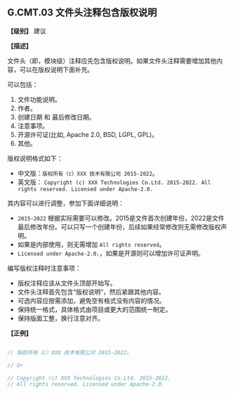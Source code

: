## G.CMT.03  文件头注释包含版权说明

**【级别】** 建议

**【描述】**

文件头（即，模块级）注释应先包含版权说明。如果文件头注释需要增加其他内容，可以在版权说明下面补充。

可以包括：

1. 文件功能说明。
2. 作者。
3. 创建日期 和 最后修改日期。
4. 注意事项。
5. 开源许可证(比如, Apache 2.0, BSD, LGPL, GPL)。
6. 其他。

版权说明格式如下：

- 中文版：`版权所有（c）XXX 技术有限公司 2015-2022`。
- 英文版： `Copyright (c) XXX Technologies Co.Ltd. 2015-2022. All rights reserved. Licensed under Apache-2.0.`

其内容可以进行调整，参加下面详细说明：

- `2015-2022` 根据实际需要可以修改。2015是文件首次创建年份，2022是文件最后修改年份。可以只写一个创建年份，后续如果经常修改则无需修改版权声明。
- 如果是内部使用，则无需增加 `All rights reserved`。
- `Licensed under Apache-2.0.`，如果是开源则可以增加许可证声明。

编写版权注释时注意事项：

- 版权注释应该从文件头顶部开始写。
- 文件头注释首先包含“版权说明”，然后紧跟其他内容。
- 可选内容应按需添加，避免空有格式没有内容的情况。
- 保持统一格式，具体格式由项目或更大的范围统一制定。
- 保持版面工整，换行注意对齐。

**【正例】**

```rust

// 版权所有（c）XXX 技术有限公司 2015-2022。

// Or

// Copyright (c) XXX Technologies Co.Ltd. 2015-2022. 
// All rights reserved. Licensed under Apache-2.0.
```